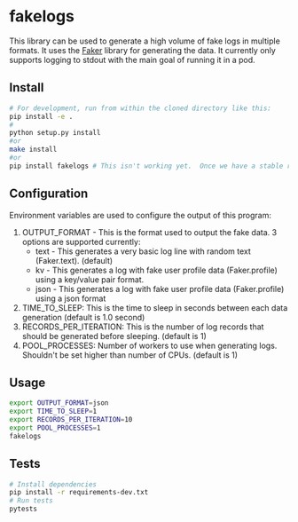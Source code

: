 # fakelogs
This library can be used to generate a high volume of fake logs in multiple formats.  It uses the [Faker](https://faker.readthedocs.io/en/master/) library for generating the data.  It currently only supports logging to stdout with the main goal of running it in a pod.

## Install
```bash
# For development, run from within the cloned directory like this:
pip install -e .
#
python setup.py install
#or 
make install
#or 
pip install fakelogs # This isn't working yet.  Once we have a stable release, it will be pushed to pypi
```

## Configuration
Environment variables are used to configure the output of this program:
1. OUTPUT_FORMAT - This is the format used to output the fake data.  3 options are supported currently:
   * text - This generates a very basic log line with random text (Faker.text). (default)
   * kv - This generates a log with fake user profile data (Faker.profile) using a key/value pair format.
   * json - This generates a log with fake user profile data (Faker.profile) using a json format
2. TIME_TO_SLEEP: This is the time to sleep in seconds between each data generation (default is 1.0 second)
3. RECORDS_PER_ITERATION: This is the number of log records that should be generated before sleeping. (default is 1)
4. POOL_PROCESSES: Number of workers to use when generating logs.  Shouldn't be set higher than number of CPUs. (default is 1)

## Usage
```bash
export OUTPUT_FORMAT=json
export TIME_TO_SLEEP=1
export RECORDS_PER_ITERATION=10
export POOL_PROCESSES=1
fakelogs
```

## Tests
```bash
# Install dependencies
pip install -r requirements-dev.txt
# Run tests
pytests
```
